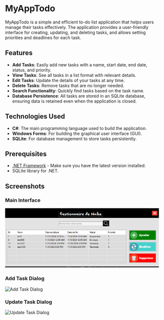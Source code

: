 # MyAppTodo

MyAppTodo is a simple and efficient to-do list application that helps users manage their tasks effectively. The application provides a user-friendly interface for creating, updating, and deleting tasks, and allows setting priorities and deadlines for each task.

## Features

- **Add Tasks**: Easily add new tasks with a name, start date, end date, status, and priority.
- **View Tasks**: See all tasks in a list format with relevant details.
- **Edit Tasks**: Update the details of your tasks at any time.
- **Delete Tasks**: Remove tasks that are no longer needed.
- **Search Functionality**: Quickly find tasks based on the task name.
- **Database Persistence**: All tasks are stored in an SQLite database, ensuring data is retained even when the application is closed.

## Technologies Used

- **C#**: The main programming language used to build the application.
- **Windows Forms**: For building the graphical user interface (GUI).
- **SQLite**: For database management to store tasks persistently.

## Prerequisites

- [.NET Framework](https://dotnet.microsoft.com/download) - Make sure you have the latest version installed.
- SQLite library for .NET.


## Screenshots

### Main Interface
![Main Interface](MyappTodo/images/main_interface.png)

### Add Task Dialog
![Add Task Dialog](images/add_task_dialog.png)

### Update Task Dialog
![Update Task Dialog](images/update_task_dialog.png)
 
